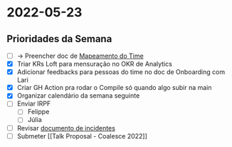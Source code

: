 # 2022-05-23
## Prioridades da Semana
- [ ] -> Preencher doc de [Mapeamento do Time](https://docs.google.com/spreadsheets/d/1j5CVfbzolvEutZUEEejHOUFfpcSgY4H69izZaFlyAE8/edit#gid=0)
- [x] Triar KRs Loft para mensuração no OKR de Analytics
- [x] Adicionar feedbacks para pessoas do time no doc de Onboarding com Lari
- [x] Criar GH Action pra rodar o Compile só quando algo subir na main
- [x] Organizar calendário da semana seguinte
- [ ] Enviar IRPF
	- [ ] Felippe
	- [ ] Júlia
- [ ] Revisar [documento de incidentes](https://docs.google.com/document/d/19iUHfCTSlDobuYRaLVQuJC1vDAvd4e4TzAjgNLtEI9k/edit#)
- [ ] Submeter [[Talk Proposal - Coalesce 2022]]